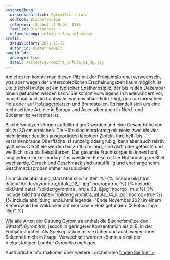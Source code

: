 ```yaml
---
beschreibung:
  wissenschaftlich: Gyromitra infula
  deutsch: Bischofsmütze
  referenz: (Schaeff.) Quél. 1886
  familie: Discinaceae
  erlaeuterung: infula = Bischofsmütze
profil:
  aktualisiert: 2021-11-27
  autor_in: Dieter Gewalt
hauptbild:
  anzeige: true
  datei: /bilder/gyromitra_infula_01_dg.jpg
---
```

Am ehesten könnte man diesen Pilz mit der [Frühjahrslorchel](/pilze/gyromitra-esculenta-frühjahrslorchel) verwechseln, was aber wegen der unterschiedlichen Erscheinungszeit kaum möglich ist. Die Bischofsmütze ist ein typischer Spätherbstpilz, der bis in den Dezember hinein gefunden werden kann. Sie kommt vorwiegend in Nadelwäldern vor, manchmal auch im Laubwald, wie das obige Foto zeigt, gern an morschem Holz oder auf Holzlagerplätzen und Brandstellen. Es handelt sich um eine recht seltene Art, die in Europa und Asien aber auch in Nord- und Südamerika verbreitet ist.

Bischofsmützen können auffallend groß werden und eine Gesamthöhe von bis zu 30 cm erreichen. Die Hüte sind mitraförmig mit meist zwei bis vier nicht immer deutlich ausgeprägten lappigen Zipfeln. Ihre hell- bis kastanienbraune Oberfläche ist runzelig oder grubig, kann aber auch relativ glatt sein. Die Stiele werden bis zu 10 cm lang, sind glatt oder gefurcht und weißlich rosa bis fleischfarben. Der gesamte Fruchtkörper ist innen hohl, jung jedoch locker markig. Das weißliche Fleisch ist im Hut brüchig, im Stiel wachsartig. Geruch und Geschmack sind unauffällig und eher angenehm. Geschmacksproben immer ausspucken!

{% include abbildung_start.html stil="mittel" %}
{% include bild.html datei="/bilder/gyromitra_infula_02_ii.jpg" nocrop=true %}
{% include bild.html datei="/bilder/gyromitra_infula_03_ii.jpg" nocrop=true %}
{% include bild.html datei="/bilder/gyromitra_infula_04_ii.jpg" nocrop=true %}
{% include abbildung_ende.html legende="Ende November 2021 in einem Kiefernwald bei Waldacker auf morschem Holz gefunden. (3 Fotos: Inga Illig)" %}

Wie alle Arten der Gattung Gyromitra enthält die Bischofsmütze den Giftstoff *Gyromitrin*, jedoch in geringerer Konzentration als z. B. in der Frühjahrslorchel. Als Speisepilz kommt sie daher und auch wegen ihrer Seltenheit nicht in Frage. Verwechselt werden könnte sie mit der Vielgestaltigen Lorchel *Gyromitra ambigua*.

Ausführliche Informationen über weitere Lorchelarten [finden Sie hier >](/verwandt/lorcheln)